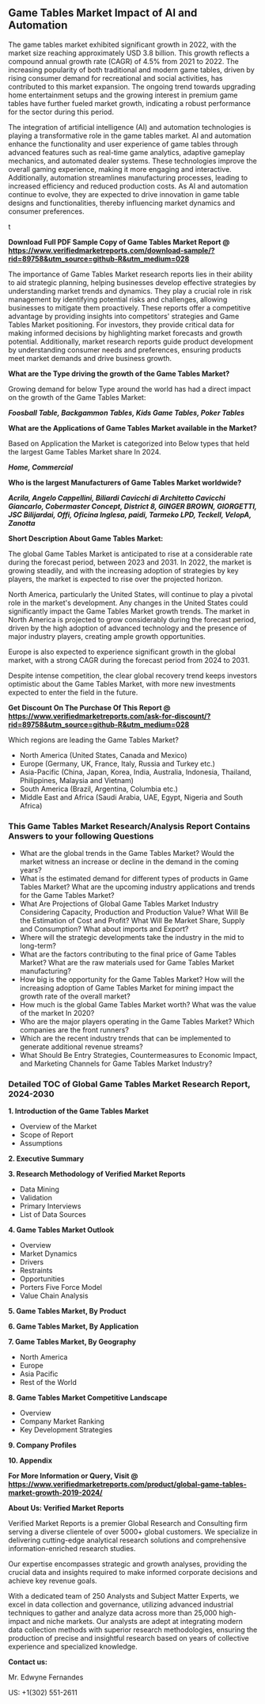 <h2>Game Tables Market Impact of AI and Automation</h2><p>The game tables market exhibited significant growth in 2022, with the market size reaching approximately USD 3.8 billion. This growth reflects a compound annual growth rate (CAGR) of 4.5% from 2021 to 2022. The increasing popularity of both traditional and modern game tables, driven by rising consumer demand for recreational and social activities, has contributed to this market expansion. The ongoing trend towards upgrading home entertainment setups and the growing interest in premium game tables have further fueled market growth, indicating a robust performance for the sector during this period.</p><p>The integration of artificial intelligence (AI) and automation technologies is playing a transformative role in the game tables market. AI and automation enhance the functionality and user experience of game tables through advanced features such as real-time game analytics, adaptive gameplay mechanics, and automated dealer systems. These technologies improve the overall gaming experience, making it more engaging and interactive. Additionally, automation streamlines manufacturing processes, leading to increased efficiency and reduced production costs. As AI and automation continue to evolve, they are expected to drive innovation in game table designs and functionalities, thereby influencing market dynamics and consumer preferences.</p>t</p><p id="" class=""><strong>Download Full PDF Sample Copy of Game Tables Market Report @ <a href="https://www.verifiedmarketreports.com/download-sample/?rid=89758&utm_source=github-R&utm_medium=028" target="_blank">https://www.verifiedmarketreports.com/download-sample/?rid=89758&utm_source=github-R&utm_medium=028</a></strong></p><p>The importance of&nbsp;Game Tables Market research reports lies in their ability to aid strategic planning, helping businesses develop effective strategies by understanding market trends and dynamics. They play a crucial role in risk management by identifying potential risks and challenges, allowing businesses to mitigate them proactively. These reports offer a competitive advantage by providing insights into competitors' strategies and Game Tables Market positioning. For investors, they provide critical data for making informed decisions by highlighting market forecasts and growth potential. Additionally, market research reports guide product development by understanding consumer needs and preferences, ensuring products meet market demands and drive business growth.</p><p><strong>What are the&nbsp;Type driving the growth of the Game Tables Market?</strong></p><p id="" class="">Growing demand for below Type around the world has had a direct impact on the growth of the Game Tables Market:</p><em><strong>Foosball Table, Backgammon Tables, Kids Game Tables, Poker Tables</strong></em></p><strong>What are the&nbsp;Applications&nbsp;of Game Tables Market available in the Market?</strong></p><p id="" class="">Based on Application the Market is categorized into Below types that held the largest Game Tables Market share In 2024.</p><em><strong>Home, Commercial</strong></em></p><strong>Who is the largest Manufacturers of Game Tables Market worldwide?</strong></p><p><em><strong>Acrila, Angelo Cappellini, Biliardi Cavicchi di Architetto Cavicchi Giancarlo, Cobermaster Concept, District 8, GINGER BROWN, GIORGETTI, JSC Bilijardai, Offi, Oficina Inglesa, paidi, Tarmeko LPD, Teckell, VelopA, Zanotta</strong></em></p><p id="" class=""><strong>Short Description About Game Tables Market:</strong></p><p>The global Game Tables Market is anticipated to rise at a considerable rate during the forecast period, between 2023 and 2031. In 2022, the market is growing steadily, and with the increasing adoption of strategies by key players, the market is expected to rise over the projected horizon.</p><p>North America, particularly the United States, will continue to play a pivotal role in the market's development. Any changes in the United States could significantly impact the Game Tables Market growth trends. The market in North America is projected to grow considerably during the forecast period, driven by the high adoption of advanced technology and the presence of major industry players, creating ample growth opportunities.</p><p>Europe is also expected to experience significant growth in the global market, with a strong CAGR during the forecast period from 2024 to 2031.</p><p>Despite intense competition, the clear global recovery trend keeps investors optimistic about the Game Tables Market, with more new investments expected to enter the field in the future.</p><p id="" class=""><strong>Get Discount On The Purchase Of This Report @ <a href="https://www.verifiedmarketreports.com/ask-for-discount/?rid=89758&utm_source=github-R&utm_medium=028" target="_blank">https://www.verifiedmarketreports.com/ask-for-discount/?rid=89758&utm_source=github-R&utm_medium=028</a></strong></p>Which regions are leading the Game Tables Market?</p><ul><li>North America (United States, Canada and Mexico)</li><li>Europe (Germany, UK, France, Italy, Russia and Turkey etc.)</li><li>Asia-Pacific (China, Japan, Korea, India, Australia, Indonesia, Thailand, Philippines, Malaysia and Vietnam)</li><li>South America (Brazil, Argentina, Columbia etc.)</li><li>Middle East and Africa (Saudi Arabia, UAE, Egypt, Nigeria and South Africa)</li></ul><h3 id="" class="">This Game Tables Market Research/Analysis Report Contains Answers to your following Questions</h3><ul><li>What are the global trends in the Game Tables Market? Would the market witness an increase or decline in the demand in the coming years?</li><li>What is the estimated demand for different types of products in Game Tables Market? What are the upcoming industry applications and trends for the Game Tables Market?</li><li>What Are Projections of Global Game Tables Market Industry Considering Capacity, Production and Production Value? What Will Be the Estimation of Cost and Profit? What Will Be Market Share, Supply and Consumption? What about imports and Export?</li><li>Where will the strategic developments take the industry in the mid to long-term?</li><li>What are the factors contributing to the final price of Game Tables Market? What are the raw materials used for Game Tables Market manufacturing?</li><li>How big is the opportunity for the Game Tables Market? How will the increasing adoption of Game Tables Market for mining impact the growth rate of the overall market?</li><li>How much is the global Game Tables Market worth? What was the value of the market In 2020?</li><li>Who are the major players operating in the Game Tables Market? Which companies are the front runners?</li><li>Which are the recent industry trends that can be implemented to generate additional revenue streams?</li><li>What Should Be Entry Strategies, Countermeasures to Economic Impact, and Marketing Channels for Game Tables Market Industry?</li></ul><h3 id="" class="">Detailed TOC of Global Game Tables Market Research Report, 2024-2030</h3><p id="" class=""><strong>1. Introduction of the Game Tables Market</strong></p><ul><li>Overview of the Market</li><li>Scope of Report</li><li>Assumptions</li></ul><p id="" class=""><strong>2. Executive Summary</strong></p><p id="" class=""><strong>3. Research Methodology of Verified Market Reports</strong></p><ul><li>Data Mining</li><li>Validation</li><li>Primary Interviews</li><li>List of Data Sources</li></ul><p id="" class=""><strong>4. Game Tables Market Outlook</strong></p><ul><li>Overview</li><li>Market Dynamics</li><li>Drivers</li><li>Restraints</li><li>Opportunities</li><li>Porters Five Force Model</li><li>Value Chain Analysis</li></ul><p id="" class=""><strong>5. Game Tables Market, By Product</strong></p><p id="" class=""><strong>6. Game Tables Market, By Application</strong></p><p id="" class=""><strong>7. Game Tables Market, By Geography</strong></p><ul><li>North America</li><li>Europe</li><li>Asia Pacific</li><li>Rest of the World</li></ul><p id="" class=""><strong>8. Game Tables Market Competitive Landscape</strong></p><ul><li>Overview</li><li>Company Market Ranking</li><li>Key Development Strategies</li></ul><p id="" class=""><strong>9. Company Profiles</strong></p><p id="" class=""><strong>10. Appendix</strong></p><p id="" class=""><strong>For More Information or Query, Visit @ <a href="https://www.verifiedmarketreports.com/product/global-game-tables-market-growth-2019-2024/" target="_blank">https://www.verifiedmarketreports.com/product/global-game-tables-market-growth-2019-2024/</a></strong></p><p id="" class=""><strong>About Us: Verified Market Reports</strong></p><p id="" class="">Verified Market Reports is a premier Global Research and Consulting firm serving a diverse clientele of over 5000+ global customers. We specialize in delivering cutting-edge analytical research solutions and comprehensive information-enriched research studies.</p><p id="" class="">Our expertise encompasses strategic and growth analyses, providing the crucial data and insights required to make informed corporate decisions and achieve key revenue goals.</p><p id="" class="">With a dedicated team of 250 Analysts and Subject Matter Experts, we excel in data collection and governance, utilizing advanced industrial techniques to gather and analyze data across more than 25,000 high-impact and niche markets. Our analysts are adept at integrating modern data collection methods with superior research methodologies, ensuring the production of precise and insightful research based on years of collective experience and specialized knowledge.</p><p id="" class=""><strong>Contact us:</strong></p><p id="" class="">Mr. Edwyne Fernandes</p><p id="" class="">US: +1(302) 551-2611</p>